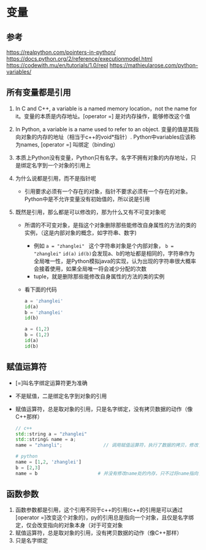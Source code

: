 

# 变量

## 参考

<https://realpython.com/pointers-in-python/>
<https://docs.python.org/2/reference/executionmodel.html>
<https://codewith.mu/en/tutorials/1.0/repl>
<https://mathieularose.com/python-variables/>

## 所有变量都是引用

1. In C and C++, a variable is a named memory location，not the name for it。变量的本质是内存地址。[operator =] 是对内存操作，能够修改这个值

2. In Python, a variable is a name used to refer to an object. 变量的值是其指向对象的内存的地址（相当于c++的void*指针）. Python中variables应该称为names, [operator =] 叫绑定（binding）

3. 本质上Python没有变量，Python只有名字。名字不拥有对象的内存地址，只是绑定名字到一个对象的引用上

4. 为什么说都是引用，而不是指针呢
   - 引用要求必须有一个存在的对象，指针不要求必须有一个存在的对象。Python中是不允许变量没有初始值的，所以说是引用
5. 既然是引用，那么都是可以修改的，那为什么又有不可变对象呢
   - 所谓的不可变对象，是指这个对象删除那些能修改自身属性的方法的类的实例，（这是内部对象的概念，如字符串、数字)
     - 例如 `a = "zhanglei" ` 这个字符串对象是个内部对象， `b = "zhanglei"` `id(a)` `id(b)`会发现a、b的地址都是相同的，字符串作为全局唯一性，是Python模拟java的实现，认为出现的字符串很大概率会接着使用，如果全局唯一将会减少分配的次数
     - tuple，就是删除那些能修改自身属性的方法的类的实例
   - 看下面的代码

        ``` python
        a = 'zhanglei'
        id(a)
        b = 'zhanglei'
        id(b)

        a = (1,2)
        b = (1,2)
        id(a)
        id(b)
        ```

## 赋值运算符

- [=]叫名字绑定运算符更为准确
- 不是赋值，二是绑定名字到对象的引用
- 赋值运算符，总是取对象的引用，只是名字绑定，没有拷贝数据的动作（像C++那样）

    ``` c++
    // c++
    std::string a = "zhanglei"
    std::string& name = a;
    name = "zhangli";               // 调用赋值运算符，执行了数据的拷贝，修改了name指向的内存
    ```

    ``` python
    # python
    name = [1,2, 'zhanglei']
    b = [2,3]
    name = b                      # 并没有修改name处的内存，只不过将name指向了b所指向的内存
    ```

## 函数参数

1. 函数参数都是引用，这个引用不同于c++的引用(c++的引用是可以通过[operator =]改变这个对象的)，py的引用总是指向一个对象，且仅是名字绑定，仅会改变指向的对象本身（对于可变对象
2. 赋值运算符，总是取对象的引用，没有拷贝数据的动作（像C++那样）
3. 只是名字绑定
